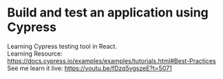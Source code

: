 # Build and test an application using Cypress

Learning Cypress testing tool in React. <br/>
Learning Resource: https://docs.cypress.io/examples/examples/tutorials.html#Best-Practices <br/>
See me learn it live: https://youtu.be/fDzq5vgszeE?t=5071

